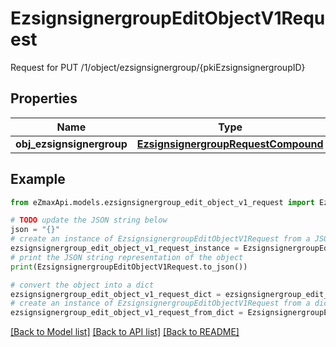 # EzsignsignergroupEditObjectV1Request

Request for PUT /1/object/ezsignsignergroup/{pkiEzsignsignergroupID}

## Properties

Name | Type | Description | Notes
------------ | ------------- | ------------- | -------------
**obj_ezsignsignergroup** | [**EzsignsignergroupRequestCompound**](EzsignsignergroupRequestCompound.md) |  | 

## Example

```python
from eZmaxApi.models.ezsignsignergroup_edit_object_v1_request import EzsignsignergroupEditObjectV1Request

# TODO update the JSON string below
json = "{}"
# create an instance of EzsignsignergroupEditObjectV1Request from a JSON string
ezsignsignergroup_edit_object_v1_request_instance = EzsignsignergroupEditObjectV1Request.from_json(json)
# print the JSON string representation of the object
print(EzsignsignergroupEditObjectV1Request.to_json())

# convert the object into a dict
ezsignsignergroup_edit_object_v1_request_dict = ezsignsignergroup_edit_object_v1_request_instance.to_dict()
# create an instance of EzsignsignergroupEditObjectV1Request from a dict
ezsignsignergroup_edit_object_v1_request_from_dict = EzsignsignergroupEditObjectV1Request.from_dict(ezsignsignergroup_edit_object_v1_request_dict)
```
[[Back to Model list]](../README.md#documentation-for-models) [[Back to API list]](../README.md#documentation-for-api-endpoints) [[Back to README]](../README.md)


